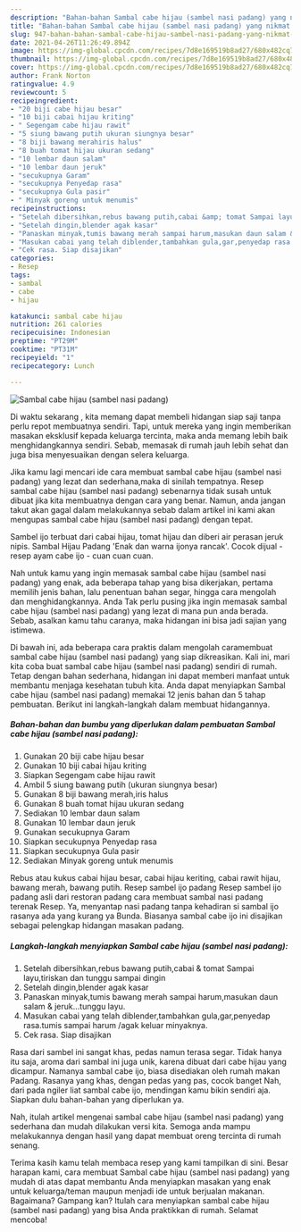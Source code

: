 ```yaml
---
description: "Bahan-bahan Sambal cabe hijau (sambel nasi padang) yang nikmat dan Mudah Dibuat"
title: "Bahan-bahan Sambal cabe hijau (sambel nasi padang) yang nikmat dan Mudah Dibuat"
slug: 947-bahan-bahan-sambal-cabe-hijau-sambel-nasi-padang-yang-nikmat-dan-mudah-dibuat
date: 2021-04-26T11:26:49.894Z
image: https://img-global.cpcdn.com/recipes/7d8e169519b8ad27/680x482cq70/sambal-cabe-hijau-sambel-nasi-padang-foto-resep-utama.jpg
thumbnail: https://img-global.cpcdn.com/recipes/7d8e169519b8ad27/680x482cq70/sambal-cabe-hijau-sambel-nasi-padang-foto-resep-utama.jpg
cover: https://img-global.cpcdn.com/recipes/7d8e169519b8ad27/680x482cq70/sambal-cabe-hijau-sambel-nasi-padang-foto-resep-utama.jpg
author: Frank Norton
ratingvalue: 4.9
reviewcount: 5
recipeingredient:
- "20 biji cabe hijau besar"
- "10 biji cabai hijau kriting"
- " Segengam cabe hijau rawit"
- "5 siung bawang putih ukuran siungnya besar"
- "8 biji bawang merahiris halus"
- "8 buah tomat hijau ukuran sedang"
- "10 lembar daun salam"
- "10 lembar daun jeruk"
- "secukupnya Garam"
- "secukupnya Penyedap rasa"
- "secukupnya Gula pasir"
- " Minyak goreng untuk menumis"
recipeinstructions:
- "Setelah dibersihkan,rebus bawang putih,cabai &amp; tomat Sampai layu,tiriskan dan tunggu sampai dingin"
- "Setelah dingin,blender agak kasar"
- "Panaskan minyak,tumis bawang merah sampai harum,masukan daun salam &amp; jeruk...tunggu layu."
- "Masukan cabai yang telah diblender,tambahkan gula,gar,penyedap rasa.tumis sampai harum /agak keluar minyaknya."
- "Cek rasa. Siap disajikan"
categories:
- Resep
tags:
- sambal
- cabe
- hijau

katakunci: sambal cabe hijau 
nutrition: 261 calories
recipecuisine: Indonesian
preptime: "PT29M"
cooktime: "PT31M"
recipeyield: "1"
recipecategory: Lunch

---
```



![Sambal cabe hijau (sambel nasi padang)](https://img-global.cpcdn.com/recipes/7d8e169519b8ad27/680x482cq70/sambal-cabe-hijau-sambel-nasi-padang-foto-resep-utama.jpg)

Di waktu  sekarang , kita memang dapat membeli hidangan siap saji tanpa perlu repot membuatnya sendiri. Tapi, untuk mereka yang ingin memberikan masakan eksklusif kepada keluarga tercinta, maka anda memang lebih baik menghidangkannya sendiri. Sebab, memasak di rumah jauh lebih sehat dan juga bisa menyesuaikan dengan selera keluarga.

Jika kamu lagi mencari ide cara membuat sambal cabe hijau (sambel nasi padang) yang lezat dan sederhana,maka di sinilah tempatnya. Resep sambal cabe hijau (sambel nasi padang)  sebenarnya tidak susah untuk dibuat jika kita membuatnya dengan cara yang benar. Namun, anda jangan takut akan gagal dalam melakukannya 
sebab dalam artikel ini kami akan mengupas sambal cabe hijau (sambel nasi padang) dengan tepat.  

Sambel ijo terbuat dari cabai hijau, tomat hijau dan diberi air perasan jeruk nipis. Sambal Hijau Padang &#39;Enak dan warna ijonya rancak&#39;. Cocok dijual - resep ayam cabe ijo - cuan cuan cuan.

Nah untuk kamu yang ingin memasak sambal cabe hijau (sambel nasi padang) yang enak, ada beberapa tahap yang bisa dikerjakan, pertama memilih jenis bahan, lalu penentuan bahan segar, hingga cara mengolah dan menghidangkannya. Anda Tak perlu pusing jika ingin memasak sambal cabe hijau (sambel nasi padang) yang lezat di mana pun anda berada. Sebab, asalkan kamu  tahu caranya, maka hidangan ini bisa jadi sajian yang istimewa.

Di bawah ini, ada beberapa cara praktis  dalam mengolah caramembuat sambal cabe hijau (sambel nasi padang) yang siap dikreasikan. Kali ini, mari kita coba buat sambal cabe hijau (sambel nasi padang) sendiri di rumah. Tetap dengan bahan sederhana, hidangan ini dapat memberi manfaat untuk membantu menjaga kesehatan tubuh kita. Anda dapat menyiapkan Sambal cabe hijau (sambel nasi padang) memakai 12 jenis bahan dan 5 tahap pembuatan. Berikut ini langkah-langkah dalam membuat hidangannya.

<!--inarticleads1-->

##### Bahan-bahan dan bumbu yang diperlukan dalam pembuatan Sambal cabe hijau (sambel nasi padang):

1. Gunakan 20 biji cabe hijau besar
1. Gunakan 10 biji cabai hijau kriting
1. Siapkan  Segengam cabe hijau rawit
1. Ambil 5 siung bawang putih (ukuran siungnya besar)
1. Gunakan 8 biji bawang merah,iris halus
1. Gunakan 8 buah tomat hijau ukuran sedang
1. Sediakan 10 lembar daun salam
1. Gunakan 10 lembar daun jeruk
1. Gunakan secukupnya Garam
1. Siapkan secukupnya Penyedap rasa
1. Siapkan secukupnya Gula pasir
1. Sediakan  Minyak goreng untuk menumis


Rebus atau kukus cabai hijau besar, cabai hijau keriting, cabai rawit hijau, bawang merah, bawang putih. Resep sambel ijo padang Resep sambel ijo padang asli dari restoran padang cara membuat sambal nasi padang terenak Resep. Ya, menyantap nasi padang tanpa kehadiran si sambal ijo rasanya ada yang kurang ya Bunda. Biasanya sambal cabe ijo ini disajikan sebagai pelengkap hidangan masakan padang. 

<!--inarticleads2-->

##### Langkah-langkah menyiapkan Sambal cabe hijau (sambel nasi padang):

1. Setelah dibersihkan,rebus bawang putih,cabai &amp; tomat Sampai layu,tiriskan dan tunggu sampai dingin
1. Setelah dingin,blender agak kasar
1. Panaskan minyak,tumis bawang merah sampai harum,masukan daun salam &amp; jeruk...tunggu layu.
1. Masukan cabai yang telah diblender,tambahkan gula,gar,penyedap rasa.tumis sampai harum /agak keluar minyaknya.
1. Cek rasa. Siap disajikan


Rasa dari sambel ini sangat khas, pedas namun terasa segar. Tidak hanya itu saja, aroma dari sambal ini juga unik, karena dibuat dari cabe hijau yang dicampur. Namanya sambal cabe ijo, biasa disediakan oleh rumah makan Padang. Rasanya yang khas, dengan pedas yang pas, cocok banget Nah, dari pada ngiler liat sambal cabe ijo, mendingan kamu bikin sendiri aja. Siapkan dulu bahan-bahan yang diperlukan ya. 

Nah, itulah artikel mengenai  sambal cabe hijau (sambel nasi padang)  yang sederhana dan mudah dilakukan versi kita. Semoga anda mampu melakukannya dengan hasil yang dapat membuat oreng tercinta di rumah senang. 

Terima kasih kamu telah membaca resep yang kami tampilkan di sini. Besar harapan kami, cara membuat  Sambal cabe hijau (sambel nasi padang) yang mudah di atas dapat membantu Anda menyiapkan masakan yang enak untuk keluarga/teman maupun menjadi ide untuk berjualan makanan. Bagaimana? Gampang kan? Itulah cara menyiapkan sambal cabe hijau (sambel nasi padang) yang bisa Anda praktikkan di rumah. Selamat mencoba!

